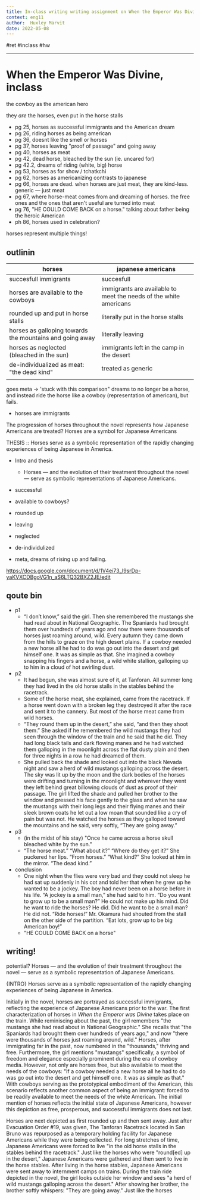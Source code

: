 ```yaml
---
title: In-class writing writing assignment on When the Emperor Was Divine
context: eng11
author:  Huxley Marvit
date: 2022-05-08
---
```


#ret
#inclass #hw 

***

# When the Emperor Was Divine, inclass
the cowboy as the american hero

they *are* the horses, even put in the horse stalls


- pg 25, horses as successful immigrants and the American dream
- pg 26, riding horses as being american
- pg 36, doesnt like the smell or horses
- pg 37, horses leaving "proof of passage" and going away
- pg 40, horses as meat
- pg 42, dead horse, bleached by the sun (ie. uncared for)
- pg 42.2, dreams of riding (white, big) horse
- pg 53, horses as for show / tchatkchi
- pg 62, horses as americanizing contrasts to japanese
- pg 66, horses are dead. when horses are just meat, they are kind-less. generic — just meat
- pg 67, where horse-meat comes from and dreaming of horses. the free ones and the ones that aren't useful are turned into meat
- pg 76, "HE COULD COME BACK on a horse." talking about father being the heroic American
- ph 86, horses used in celebration?

horses represent multiple things!

## outlinin

| horses                                                   | japanese americans                                                |
| -------------------------------------------------------- | ----------------------------------------------------------------- |
| succesfull immigrants                                    | succesfull                                                        |
| horses are available to the cowboys                      | immigrants are available to meet the needs of the white americans |
| rounded up and put in horse stalls                       | literally put in the horse stalls                                 |
| horses as galloping towards the mountains and going away | literally leaving                                                 |
| horses as neglected (bleached in the sun)                | immigrants left in the camp in the desert                         |
| de-individualized as meat: "the dead kind"               | treated as generic                                                |
|                                                          |                                                                   |

goes meta → 'stuck with this comparison"
dreams to no longer be a horse, and instead ride the horse like a cowboy (representation of american), but fails.

- horses are immigrants

The progression of horses throughout the novel represents how Japanese Americans are treated?
Horses are a symbol for Japanese Americans

THESIS :: Horses serve as a symbolic representation of the rapidly changing experiences of being Japanese in America.


- Intro and thesis
	- Horses — and the evolution of their treatment throughout the novel — serve as symbolic representations of Japanese Americans.

- successful
- available to cowboys?

- rounded up 
- leaving

- neglected
- de-individulized

- meta, dreams of rising up and failing.

https://docs.google.com/document/d/1V4ei73_I9srDp-yaKVXCDBgoVG1n_aS6LTQ32BXZ2JE/edit

## qoute bin

- p1 
	- “I don’t know,” said the girl. Then she remembered the mustangs she had read about in National Geographic. The Spaniards had brought them over hundreds of years ago and now there were thousands of horses just roaming around, wild. Every autumn they came down from the hills to graze on the high desert plains. If a cowboy needed a new horse all he had to do was go out into the desert and get himself one. It was as simple as that. She imagined a cowboy snapping his fingers and a horse, a wild white stallion, galloping up to him in a cloud of hot swirling dust.
- p2 
	- It had begun, she was almost sure of it, at Tanforan. All summer long they had lived in the old horse stalls in the stables behind the racetrack.
	- Some of the horse meat, she explained, came from the racetrack. If a horse went down with a broken leg they destroyed it after the race and sent it to the cannery. But most of the horse meat came from wild horses.
	-  “They round them up in the desert,” she said, “and then they shoot them.” She asked if he remembered the wild mustangs they had seen through the window of the train and he said that he did. They had long black tails and dark flowing manes and he had watched them galloping in the moonlight across the flat dusty plain and then for three nights in a row he had dreamed of them.
	-  She pulled back the shade and looked out into the black Nevada night and saw a herd of wild mustangs galloping across the desert. The sky was lit up by the moon and the dark bodies of the horses were drifting and turning in the moonlight and wherever they went they left behind great billowing clouds of dust as proof of their passage. The girl lifted the shade and pulled her brother to the window and pressed his face gently to the glass and when he saw the mustangs with their long legs and their flying manes and their sleek brown coats he let out a low moan that sounded like a cry of pain but was not. He watched the horses as they galloped toward the mountains and he said, very softly, “They are going away.”
- p3 
	- (in the midst of his stay) "Once he came across a horse skull bleached white by the sun."
	- “The horse meat.”   “What about it?”   “Where do they get it?”   She puckered her lips. “From horses.” “What kind?”  She looked at him in the mirror. “The dead kind.”
- conclusion
	- One night when the flies were very bad and they could not sleep he had sat up suddenly in his cot and told her that when he grew up he wanted to be a jockey. The boy had never been on a horse before in his life. “A jockey is a small man,” she had said to him. “Do you want to grow up to be a small man?” He could not make up his mind. Did he want to ride the horses? He did. Did he want to be a small man? He did not. “Ride horses!” Mr. Okamura had shouted from the stall on the other side of the partition. “Eat lots, grow up to be big American boy!”
	- "HE COULD COME BACK on a horse"


## writing! 

potential? Horses — and the evolution of their treatment throughout the novel — serve as a symbolic representation of Japanese Americans.

{INTRO} Horses serve as a symbolic representation of the rapidly changing experiences of being Japanese in America.


Initially in the novel, horses are portrayed as successful immigrants, reflecting the experience of Japanese Americans prior to the war. The first characterization of horses in *When the Emperor was Divine* takes place on the train. While reminiscing about the past, the girl remembers "the mustangs she had read about in National Geographic." She recalls that "the Spaniards had brought them over hundreds of years ago," and now "there were thousands of horses just roaming around, wild." Horses, after immigrating far in the past, now numbered in the "thousands," thriving and free. Furthermore, the girl mentions "mustangs" specifically, a symbol of freedom and elegance especially prominent during the era of cowboy media. However, not only are horses free, but also available to meet the needs of the cowboys: "If a cowboy needed a new horse all he had to do was go out into the desert and get himself one. It was as simple as that." With cowboys serving as the prototypical embodiment of the American, this scenario reflects another common aspect of being an immigrant: forced to be readily available to meet the needs of the white American. The initial mention of horses reflects the initial state of Japanese Americans, however this depiction as free, prosperous, and successful immigrants does not last.

Horses are next depicted as first rounded up and then sent away. Just after Evacuation Order #19, was given, The Tanforan Racetrack located in San Bruno was repurposed as a temporary holding facility for Japanese Americans while they were being collected. For long stretches of time, Japanese Americans were forced to live "in the old horse stalls in the stables behind the racetrack." Just like the horses who were "round[ed] up in the desert," Japanese Americans were gathered and then sent to live in the horse stables. After living in the horse stables, Japanese Americans were sent away to internment camps on trains. During the train ride depicted in the novel, the girl looks outside her window and sees "a herd of wild mustangs galloping across the desert." After showing her brother, the brother softly whispers: "They are going away." Just like the horses 






























